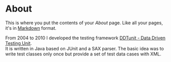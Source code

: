 # About

This is where you put the contents of your *About* page. Like all your pages, it's in [Markdown](https://guides.github.com/features/mastering-markdown/) format.

From 2004 to 2010 I developed the testing framework [DDTunit - Data Driven Testing Unit](http://ddtunit.sourceforge.net).  
It is written in Java based on JUnit and a SAX parser. The basic idea was to write test classes only once but provide a set of test data cases with XML.  

